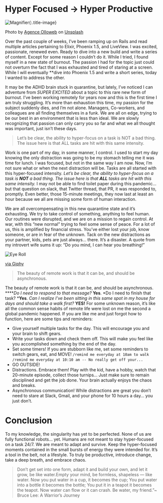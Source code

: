 # Hyper Focused → Hyper Productive

![Magnifier](/posts/2020-04-08-hyper_focused-hyper_productive/images/magnifier.jpg){:.title-image}

Photo by [Agence Olloweb](https://unsplash.com/@olloweb) on [Unsplash](https://unsplash.com)

Over the past couple of weeks, I’ve been ramping up on Rails and read multiple articles pertaining to Elixir, Phoenix 1.5, and LiveView. I was excited, passionate, renewed even. Ready to dive into a new build and write a series of content. Except for some reason I couldn’t do it. While I tried, I found myself in a new state of burnout. The passion I had for the topic just could not overturn the fact that I was exhausted and tired of staring at a screen. While I will eventually **dive into Phoenix 1.5 and write a short series, today I wanted to address the other.

It may be the ADHD brain stuck in quarantine, but lately, I’ve noticed I can adventure from *SUPER EXCITED* about a topic to this rare new form of burnout. I’ve been working remotely for years now and this is the first time I am truly struggling. It’s more than exhaustion this time, my passion for the subject suddenly dies, and I’m not alone. Managers, Co-workers, and colleagues are all finding themselves in a funk. We are all on edge, trying to be our best in an environment that is less than ideal. We are slowly recognizing that passion can only carry you so far and what we all thought was important, just isn’t these days.

> Let’s be clear, the ability to hyper-focus on a task is NOT a bad thing. The issue here is that ALL tasks are hit with this same intensity.

Work is one part of my day, in some manner, I control. I used to start my day knowing the only distraction was going to be my stomach telling me it was time for lunch. I was focused, but not in the same way I am now. Now, I’m not sure what or when the next distraction will be. Tasks are all started with this hyper-focused intensity. *Let’s be clear, the ability to hyper-focus on a task is **NOT** a bad thing. The issue here is that **ALL** tasks are hit with this same intensity.* I may not be able to find toilet paper during this pandemic… but that question on slack, that Twitter thread, that PR, it was responded to, promptly. Even better, those 15-minute meetings, they now last at least an hour because we all are missing some form of human interaction.

We are all overcompensating in this new quarantine state and it’s exhausting. We try to take control of something, anything to feel human. Our routines were disrupted, and we are on a mission to regain control. At war, with this “new normal” trying to feel some sense of peace. For a lot of us, this is amplified by financial stress. You’ve either lost your job, know someone, or are in fear of the unknown. Tack on the new distractions as your partner, kids, pets are just always… there. It’s a disaster. A quote from my introvert wife sums it up: “Do you mind, I can
 hear you breathing!”

![Eye Roll](https://media.giphy.com/media/dEdmW17JnZhiU/giphy.gif)

[via Giphy](https://giphy.com/gifs/the-office-eye-roll-dEdmW17JnZhiU)

> The beauty of remote work is that it can be, and should be asynchronous.

The beauty of remote work is that it can be, and should be asynchronous. *****Do I need to respond to that message?* **Yes**. *Do I need to finish that task? ***Yes**. *Can I realize I’ve been sitting in this same spot in my house for days and should take a walk first?* **YES!** For some unknown reason, it’s like all the common sense habits of remote life were lost on me the second a global pandemic happened. If you are like me and just forgot how to function, here are some tips and
reminders:

- Give yourself multiple tasks for the day. This will encourage you and your brain to shift gears.
- Write your tasks down and check them off. This will make you feel like you accomplished something by the end of the day.
- Set some timers! If you are stubborn like me, set some reminders to switch gears, eat, and MOVE! `/remind me everyday at 10am to walk` `/remind me everyday at 10:10 am -- No really get off your...`
- GO OUTSIDE!
- Distractions. Embrace them! Play with the kid, have a hobby, watch that 20-minute episode, collect those turnips… Just make sure to remain disciplined and get the job done.
Your brain actually enjoys the chaos and breaks.
- Asynchronous communication! While distractions are great you don’t need to stare at Slack, Gmail, and your phone for 10 hours a day… you just don’t.

# Conclusion

To my knowledge, the singularity has yet to be perfected. None of us are fully functional robots… yet. Humans are not meant to stay hyper-focused on a task 24/7. We are meant to adapt and survive. Keep the hyper-focused moments contained in the small bursts of energy they were intended for. It’s a tool in the belt, not a lifestyle. To truly be productive, introduce change, take a deep breath, and embrace chaos.

> Don’t get set into one form, adapt it and build your own, and let it grow, be like water.Empty your mind, be formless, shapeless — like water. Now you put water in a cup, it becomes the cup; You put water into a bottle it becomes the bottle; You put it in a teapot it becomes the teapot. Now water can flow or it can crash. Be water, my friend.”~ Bruce Lee: A Warrior’s Journey
